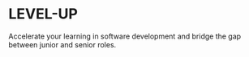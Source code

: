 # LEVEL-UP

Accelerate your learning in software development and bridge the gap between junior and senior roles.
